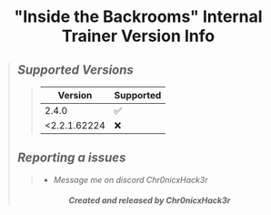 # <center> "Inside the Backrooms" Internal Trainer Version Info </center>
>## ***Supported Versions***
>>| Version      | Supported          |
>>| ---------    | ------------------ |
>>| 2.4.0        | :white_check_mark: |
>>| <2.2.1.62224 | :x:                |
>## ***Reporting a issues***
>>+ *Message me on discord Chr0nicxHack3r*
>###### <center> ***Created and released by Chr0nicxHack3r*** </center>
